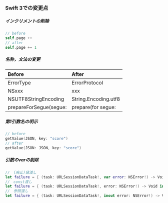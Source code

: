 ### Swift 3での変更点

##### インクリメントの削除
```Swift
// before
self.page ++
// after
self.page += 1
```

##### 名称，文法の変更
| Before | After |
|:-------|:------|
| ErrorType | ErrorProtocol |
| NSxxx | xxx |
| NSUTF8StringEncoding | String.Encoding.utf8 |
| prepareForSegue(segue: | prepare(for segue: |

##### 第1引数名の明示
```Swift
// before
getValue(JSON, key: "score")
// after
getValue(JSON: JSON, key: "score")
```

##### 引数のvarの削除
```Swift
//　(廃止)値渡し
let failure = { (task: URLSessionDataTask!, var error: NSError!) -> Void in ...
//　const渡し
let failure = { (task: URLSessionDataTask!, error: NSError!) -> Void in ...
//　参照渡し
let failure = { (task: URLSessionDataTask!, inout error: NSError!) -> Void in ...
```

